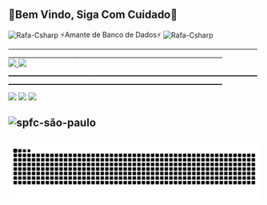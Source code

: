  🚨Bem Vindo, Siga Com Cuidado🚨
 -
  <div>
  
  <img align="center" alt="Rafa-Csharp" height="20" width="100" src="https://img.shields.io/badge/PostgreSQL-316192?style=for-the-badge&logo=postgresql&logoColor=white">
  ⚡Amante de Banco de Dados⚡
 <img align="center" alt="Rafa-Csharp" height="20" width="100" src="https://img.shields.io/badge/PostgreSQL-316192?style=for-the-badge&logo=postgresql&logoColor=white">
   <div>
_________________________________________________________________________________________________________________________________________________


 <div>
  <a href="https://github.com/GabrielKulkamp">
  <img height="150em" src="https://github-readme-stats.vercel.app/api?username=GabrielKulkamp&show_icons=true&theme=dracula&include_all_commits=true&count_private=true"/>
  <img height="110em" src="https://github-readme-stats.vercel.app/api/top-langs/?username=GabrielKulkamp&layout=compact&langs_count=7&theme=dracula"/>
</div>
_________________________________________________________________________________________________________________________________________________
  
</div>
   
  <a href="https://instagram.com/gabriel_kulkamp_" target="_blank"><img src="https://img.shields.io/badge/-Instagram-%23E4405F?style=for-the-badge&logo=instagram&logoColor=white" target="_blank"></a>
   <a href="https://facebook.com/gabriel.biel.330" target="_blank"><img src="https://img.shields.io/badge/Facebook-1877F2?style=for-the-badge&logo=facebook&logoColor=white" target="_blank"></a>
  <a href="https://www.linkedin.com/in/gabriel-marcílio-kulkamp-1773a520b/" target="_blank"><img src="https://img.shields.io/badge/-LinkedIn-%230077B5?style=for-the-badge&logo=linkedin&logoColor=white" target="_blank"></a>     
</div>

   ![spfc-são-paulo](https://user-images.githubusercontent.com/88688472/128789566-6054b7e7-be90-4f45-a03a-35d3dcbd26f9.gif)
  -
  ![Snake animation](https://github.com/GabrielKulkamp/GabrielKulkamp/blob/output/github-contribution-grid-snake.svg)
 -
